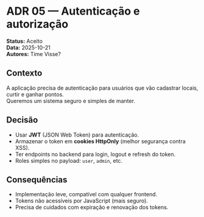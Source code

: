 # ADR 05 — Autenticação e autorização

**Status:** Aceito  
**Data:** 2025-10-21  
**Autores:** Time Visse?

## Contexto
A aplicação precisa de autenticação para usuários que vão cadastrar locais, curtir e ganhar pontos.  
Queremos um sistema seguro e simples de manter.

## Decisão
- Usar **JWT** (JSON Web Token) para autenticação.  
- Armazenar o token em **cookies HttpOnly** (melhor segurança contra XSS).  
- Ter endpoints no backend para login, logout e refresh do token.  
- Roles simples no payload: `user`, `admin`, etc.  

## Consequências
- Implementação leve, compatível com qualquer frontend.  
- Tokens não acessíveis por JavaScript (mais seguro).  
- Precisa de cuidados com expiração e renovação dos tokens.